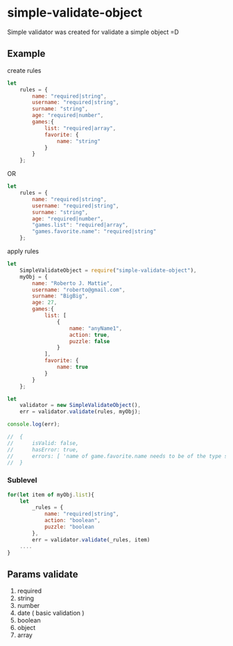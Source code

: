 # simple-validate-object

Simple validator was created for validate a simple object =D

## Example

create rules

```javascript
let
	rules = {
		name: "required|string",
		username: "required|string",
		surname: "string",
		age: "required|number",
		games:{
			list: "required|array",
			favorite: {
				name: "string"
			}
		}
	};
```
OR
```javascript
let
	rules = {
		name: "required|string",
		username: "required|string",
		surname: "string",
		age: "required|number",
		"games.list": "required|array",
		"games.favorite.name": "required|string"
	};
```

apply rules

```javascript
let 
	SimpleValidateObject = require("simple-validate-object"),
	myObj = {
		name: "Roberto J. Mattie",
		username: "roberto@gmail.com",
		surname: "BigBig",
		age: 27,
		games:{
			list: [
				{
					name: "anyName1",
					action: true,
					puzzle: false
				}
			],
			favorite: {
				name: true
			}
		}
	};
```

```javascript
let
	validator = new SimpleValidateObject(),
	err = validator.validate(rules, myObj);

console.log(err);

//	{
//		isValid: false,
//		hasError: true,
//		errors: [ 'name of game.favorite.name needs to be of the type string' ]
//	}
```

### Sublevel

```javascript
for(let item of myObj.list){
	let
		_rules = {
			name: "required|string",
			action: "boolean",
			puzzle: "boolean
		},
		err = validator.validate(_rules, item)
	....
}
```

## Params validate

 1. required
 2. string
 3. number
 4. date ( basic validation )
 5. boolean
 6. object
 7. array


